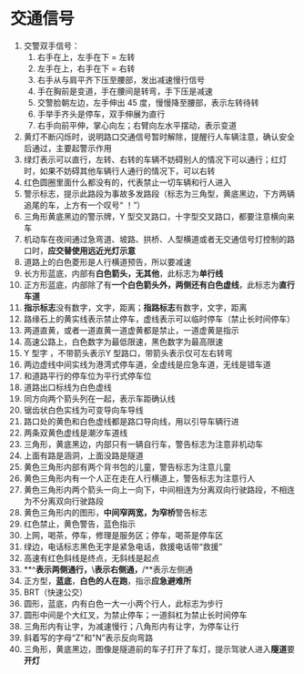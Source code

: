 # 交通信号

1. 交警双手信号：
   1. 右手在上，左手在下 = 左转
   2. 左手在上，右手在下 = 右转
   3. 右手从与肩平齐下压至腰部，发出减速慢行信号
   4. 手在胸前是变道，手在腰间是转弯，手下压是减速
   5. 交警脸朝左边，左手伸出 45 度，慢慢降至腰部，表示左转待转
   6. 手举手齐头是停车，双手伸展为直行
   7. 右手向前平伸，掌心向左；右臂向左水平摆动，表示变道
2. 黄灯不断闪烁时，说明路口交通信号暂时解除，提醒行人车辆注意，确认安全后通过，主要起警示作用
3. 绿灯表示可以直行，左转、右转的车辆不妨碍别人的情况下可以通行；红灯时，如果不妨碍其他车辆行人通行的情况下，可以右转
4. 红色圆圈里面什么都没有的，代表禁止一切车辆和行人进入
5. 警示标志，提示此路段为事故多发路段（标志为三角型，黄底黑边，下方两辆追尾的车，上方有一个叹号“  ！”）
6. 三角形黄底黑边的警示牌，Y 型交叉路口，十字型交叉路口，都要注意横向来车
7. 机动车在夜间通过急弯道、坡路、拱桥、人型横道或者无交通信号灯控制的路口时，**应交替使用远近光灯示意**
8. 道路上的白色菱形是人行横道预告，所以要减速
9. 长方形蓝底，内部有**白色箭头，无其他**，此标志为**单行线**
10. 正方形蓝底，内部除了有**一个白色箭头外，两侧还有白色虚线**，此标志为**直行车道**
11. **指示标志**没有数字，文字，距离；**指路标志**有数字，文字，距离
12. 路缘石上的黄实线表示禁止停车，虚线表示可以临时停车（禁止长时间停车）
13. 两道直黄，或者一道直黄一道虚黄都是禁止，一道虚黄是指示
14. 高速公路上，白色数字为最低限速，黑色数字为最高限速
15. Y 型字 ，不带箭头表示Y 型路口，带箭头表示仅可左右转弯
16. 两边虚线中间实线为港湾式停车道，全虚线是应急车道，无线是错车道 
17. 和道路平行的停车位为平行式停车位
18. 道路出口标线为白色虚线
19. 同方向两个箭头列在一起，表示车距确认线
20. 锯齿状白色实线为可变导向车导线
21. 路口处的黄色和白色虚线都是路口导向线，用以引导车辆行进
22. 两条双黄色虚线是潮汐车道线
23. 三角形，黄底黑边，内部只有一辆自行车，警告标志为注意非机动车
24. 上面有路是涵洞，上面没路是隧道
25. 黄色三角形内部有两个背书包的儿童，警告标志为注意儿童
26. 黄色三角形内有一个人正在走在人行横道上，警告标志为注意行人
27. 黄色三角形内两个箭头一向上一向下，中间相连为分离双向行驶路段，不相连为不分离双向行驶路段
28. 黄色三角形内的图形，**中间窄两宽，为窄桥**警告标志
29. 红色禁止，黄色警告，蓝色指示
30. 上网，喝茶，停车，修理是服务区；停车，喝茶是停车区
31. 绿边，电话标志黑色无字是紧急电话，救援电话带“救援”
32. 高速有红色斜线是终点，无斜线是起点
33. **^**表示两侧通行，**\\**表示右侧通，**/**表示左侧通
34. 正方型，**蓝底**，**白色的人在跑**，指示**应急避难所**
35. BRT（快速公交）
36. 圆形，蓝底，内有白色一大一小两个行人，此标志为步行
37. 圆形中间是个大红叉，为禁止停车；一道斜杠为禁止长时间停车
38. 三角形内有让字，为减速慢行；八角形内有让字，为停车让行
39. 斜着写的字母“Z"和"N”表示反向弯路
40. 三角形，黄底黑边，图像是隧道前的车子打开了车灯，提示驾驶人进入**隧道**要**开灯**

